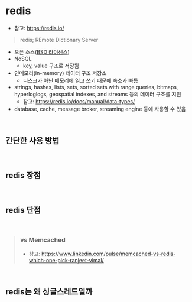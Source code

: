 # redis
- 참고: https://redis.io/

> redis; REmote DIctionary Server

- 오픈 소스([BSD 라이센스](https://ko.wikipedia.org/wiki/BSD_%ED%97%88%EA%B0%80%EC%84%9C))
- NoSQL
    - key, value 구조로 저장됨
- 인메모리(In-memory) 데이터 구조 저장소
    - 디스크가 아닌 메모리에 읽고 쓰기 때문에 속소가 빠름
- strings, hashes, lists, sets, sorted sets with range queries, bitmaps, hyperloglogs, geospatial indexes, and streams 등의 데이터 구조를 지원 
    - 참고: https://redis.io/docs/manual/data-types/
- database, cache, message broker, streaming engine 등에 사용할 수 있음

<br/>

## 간단한 사용 방법

<br/>

## redis 장점

<br/>

## redis 단점

<br/>

> ### vs Memcached
> - 참고: https://www.linkedin.com/pulse/memcached-vs-redis-which-one-pick-ranjeet-vimal/

<br/>

## redis는 왜 싱글스레드일까
